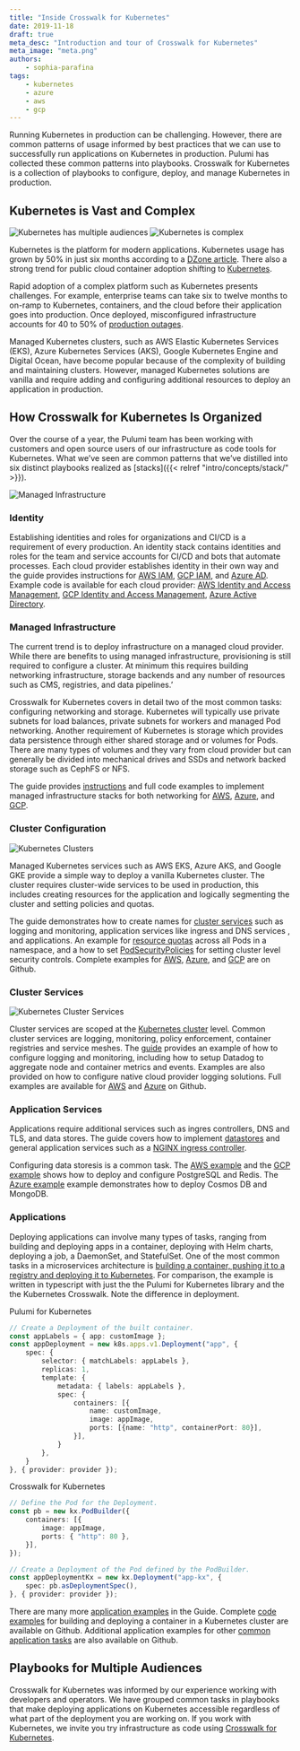 ```yaml
---
title: "Inside Crosswalk for Kubernetes"
date: 2019-11-18
draft: true
meta_desc: "Introduction and tour of Crosswalk for Kubernetes"
meta_image: "meta.png"
authors:
    - sophia-parafina
tags:
    - kubernetes
    - azure
    - aws
    - gcp
---
```


Running Kubernetes in production can be challenging. However, there are common patterns of usage informed by best practices that we can use to successfully run applications on Kubernetes in production. Pulumi has collected these common patterns into playbooks. Crosswalk for Kubernetes is a collection of playbooks to configure, deploy, and manage Kubernetes in production.

## Kubernetes is Vast and Complex

![Kubernetes has multiple audiences](cindy1.png)
![Kubernetes is complex](cindy2.png)

Kubernetes is the platform for modern applications. Kubernetes usage has grown by 50% in just six months according to a [DZone article](https://dzone.com/articles/survey-reveals-rapid-growth-in-kubernetes-usage-se). There also a strong trend for public cloud container adoption shifting to [Kubernetes](https://www.tigera.io/blog/top-6-kubernetes-trends-for-2019/).

Rapid adoption of a complex platform such as Kubernetes presents challenges. For example, enterprise teams can take six to twelve months to on-ramp to Kubernetes, containers, and the cloud before their application goes into production. Once deployed, misconfigured infrastructure accounts for 40 to 50% of [production outages](https://danluu.com/postmortem-lessons/).

Managed Kubernetes clusters, such as AWS Elastic Kubernetes Services (EKS), Azure Kubernetes Services (AKS), Google Kubernetes Engine and Digital Ocean, have become popular because of the complexity of building and maintaining clusters. However, managed Kubernetes solutions are vanilla and require adding and configuring additional resources to deploy an application in production.

## How Crosswalk for Kubernetes Is Organized

Over the course of a year, the Pulumi team has been working with customers and open source users of our infrastructure as code tools for Kubernetes. What we’ve seen are common patterns that we’ve distilled into six distinct playbooks realized as [stacks]({{< relref "intro/concepts/stack/" >}}).

![Managed Infrastructure](infrastructure_resources.svg)

### Identity 

Establishing identities and roles for organizations and CI/CD is a requirement of every production. An identity stack contains identities and roles for the team and service accounts for CI/CD and bots that automate processes. Each cloud provider establishes identity in their own way and the guide provides instructions for [AWS IAM](https://aws.amazon.com/iam/), [GCP IAM](https://cloud.google.com/iam/), and [Azure AD](https://azure.microsoft.com/en-us/services/active-directory/). Example code is available for each cloud provider: [AWS Identity and Access Management](https://github.com/pulumi/kubernetes-guides/tree/master/aws/01-identity), [GCP Identity and Access Management](https://github.com/pulumi/kubernetes-guides/tree/master/gcp/01-identity), [Azure Active Directory](https://github.com/pulumi/kubernetes-guides/tree/master/azure/01-identity).

### Managed Infrastructure

The current trend is to deploy infrastructure on a managed cloud provider. While there are benefits to using managed infrastructure, provisioning is still required to configure a cluster. At minimum this requires building networking infrastructure, storage backends and any number of resources such as CMS, registries, and data pipelines.’

Crosswalk for Kubernetes covers in detail two of the most common tasks: configuring networking and storage. Kubernetes will typically use private subnets for load balances, private subnets for workers and managed Pod networking. Another requirement of Kubernetes is storage which provides data persistence through either shared storage and or volumes for Pods. There are many types of volumes and they vary from cloud provider but can generally be divided into mechanical drives and SSDs and network backed storage such as CephFS or NFS.

The guide provides [instructions](https://www.pulumi.com/docs/guides/crosswalk/kubernetes/control-plane/#managed-infrastructure) and full code examples to implement managed infrastructure stacks for both networking for [AWS](https://github.com/pulumi/kubernetes-guides/tree/master/aws/02-managed-infra), [Azure](https://github.com/pulumi/kubernetes-guides/tree/master/azure/02-managed-infra), and [GCP](https://github.com/pulumi/kubernetes-guides/tree/master/gcp/02-managed-infra). 

### Cluster Configuration

![Kubernetes Clusters](kubernetes_cluster.svg)

Managed Kubernetes services such as AWS EKS, Azure AKS, and Google GKE provide a simple way to deploy a vanilla Kubernetes cluster. The cluster requires cluster-wide services to be used in production, this includes creating resources for the application and logically segmenting the cluster and setting policies and quotas. 

The guide demonstrates how to create names for [cluster services](https://www.pulumi.com/docs/guides/crosswalk/kubernetes/configure-defaults/#namespaces) such as logging and monitoring, application services like ingress and DNS services , and applications. An example for [resource quotas](https://www.pulumi.com/docs/guides/crosswalk/kubernetes/configure-defaults/#quotas)  across all Pods in a namespace, and a how to set [PodSecurityPolicies](https://www.pulumi.com/docs/guides/crosswalk/kubernetes/configure-defaults/#podsecuritypolicies) for setting cluster level security controls. Complete examples for [AWS](https://github.com/pulumi/kubernetes-guides/tree/master/aws/03-cluster-configuration), [Azure](https://github.com/pulumi/kubernetes-guides/tree/master/azure/03-cluster-configuration), and [GCP](https://github.com/pulumi/kubernetes-guides/tree/master/gcp/03-cluster-configuration) are on Github.

### Cluster Services

![Kubernetes Cluster Services](crosswalk_for_kubernetes.svg)

Cluster services are scoped at the [Kubernetes cluster](https://kubernetes.io/docs/concepts/cluster-administration/cluster-administration-overview/) level. Common cluster services are logging, monitoring, policy enforcement, container registries and service meshes. The [guide](https://www.pulumi.com/docs/guides/crosswalk/kubernetes/cluster-services/) provides an example of how to configure logging and monitoring, including how to setup Datadog to aggregate node and container metrics and events. Examples are also provided on how to configure native cloud provider logging solutions. Full examples are available for [AWS](https://github.com/pulumi/kubernetes-guides/tree/master/aws/04-cluster-services) and [Azure](https://github.com/pulumi/kubernetes-guides/tree/master/azure/04-cluster-services) on Github.

### Application Services

Applications require additional services such as ingres controllers, DNS and TLS, and data stores. The guide covers how to implement [datastores](https://www.pulumi.com/docs/guides/crosswalk/kubernetes/app-services/#datastores) and general application services such as a [NGINX ingress controller](https://www.pulumi.com/docs/guides/crosswalk/kubernetes/app-services/#nginx-ingress-controller).  

Configuring data storesis is a common task. The [AWS example](https://github.com/pulumi/kubernetes-guides/tree/master/aws/05-app-services) and the [GCP example](https://github.com/pulumi/kubernetes-guides/tree/master/gcp/05-app-services) shows how to deploy and configure PostgreSQL and Redis. The [Azure example](https://github.com/pulumi/kubernetes-guides/tree/master/azure/05-app-services) example demonstrates how to deploy Cosmos DB and MongoDB.

### Applications

Deploying applications can involve many types of tasks, ranging from building and deploying apps in a container, deploying with Helm charts, deploying a job, a DaemonSet, and StatefulSet. One of the most common tasks in a microservices architecture is [building a container, pushing it to a registry and deploying it to Kubernetes](https://www.pulumi.com/docs/guides/crosswalk/kubernetes/apps/#build-and-deploy-a-container). For comparison, the example is written in typescript with just the the Pulumi for Kubernetes library and the the Kubernetes Crosswalk. Note the difference in deployment.

Pulumi for Kubernetes

```typescript
// Create a Deployment of the built container.
const appLabels = { app: customImage };
const appDeployment = new k8s.apps.v1.Deployment("app", {
    spec: {
        selector: { matchLabels: appLabels },
        replicas: 1,
        template: {
            metadata: { labels: appLabels },
            spec: {
                containers: [{
                    name: customImage,
                    image: appImage,
                    ports: [{name: "http", containerPort: 80}],
                }],
            }
        },
    }
}, { provider: provider });
```

Crosswalk for Kubernetes

```typescript
// Define the Pod for the Deployment.
const pb = new kx.PodBuilder({
    containers: [{
        image: appImage,
        ports: { "http": 80 },
    }],
});

// Create a Deployment of the Pod defined by the PodBuilder.
const appDeploymentKx = new kx.Deployment("app-kx", {
    spec: pb.asDeploymentSpec(),
}, { provider: provider });
```

There are many more [application examples](https://www.pulumi.com/docs/guides/crosswalk/kubernetes/apps/#overview) in the Guide. Complete [code examples](https://github.com/pulumi/kubernetes-guides) for building and deploying a container in a Kubernetes cluster are available on Github. Additional application examples for other [common application tasks](https://github.com/pulumi/kubernetes-guides/tree/master/apps) are also available on Github.

## Playbooks for Multiple Audiences

Crosswalk for Kubernetes was informed by our experience working with developers and operators. We have grouped common tasks in playbooks that make deploying applications on Kubernetes accessible regardless of what part of the deployment you are working on. If you work with Kubernetes, we invite you try infrastructure as code using [Crosswalk for Kubernetes](https://www.pulumi.com/docs/guides/crosswalk/kubernetes/).
